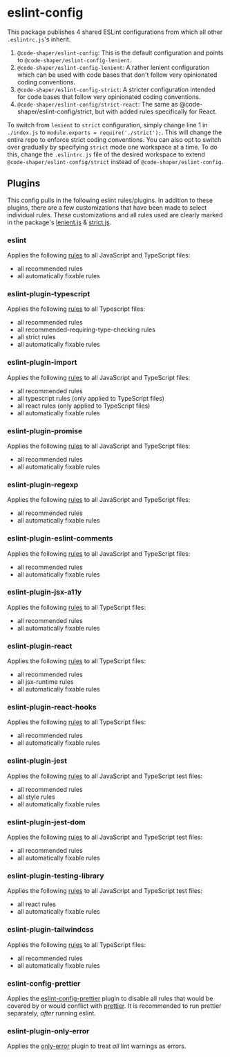 # eslint-config

This package publishes 4 shared ESLint configurations from which all other
`.eslintrc.js`'s inherit.

1. `@code-shaper/eslint-config`: This is the default configuration and points to
   `@code-shaper/eslint-config-lenient`.
2. `@code-shaper/eslint-config-lenient`: A rather lenient configuration which
   can be used with code bases that don't follow very opinionated coding
   conventions.
3. `@code-shaper/eslint-config-strict`: A stricter configuration intended for
   code bases that follow very opinionated coding conventions.
4. `@code-shaper/eslint-config/strict-react`: The same as
   @code-shaper/eslint-config/strict, but with added rules specifically for
   React.

To switch from `lenient` to `strict` configuration, simply change line 1 in
`./index.js` to `module.exports = require('./strict');`. This will change the
entire repo to enforce strict coding conventions. You can also opt to switch
over gradually by specifying `strict` mode one workspace at a time. To do this,
change the `.eslintrc.js` file of the desired workspace to extend
`@code-shaper/eslint-config/strict` instead of `@code-shaper/eslint-config`.

## Plugins

This config pulls in the following eslint rules/plugins. In addition to these
plugins, there are a few customizations that have been made to select individual
rules. These customizations and all rules used are clearly marked in the
package's [lenient.js](lenient.js) & [strict.js](strict.js).

### eslint

Applies the following [rules](https://eslint.org/docs/latest/rules/) to all
JavaScript and TypeScript files:

- all recommended rules
- all automatically fixable rules

### eslint-plugin-typescript

Applies the following [rules](https://typescript-eslint.io/rules/) to all
Typescript files:

- all recommended rules
- all recommended-requiring-type-checking rules
- all strict rules
- all automatically fixable rules

### eslint-plugin-import

Applies the following [rules](https://github.com/import-js/eslint-plugin-import)
to all JavaScript and TypeScript files:

- all recommended rules
- all typescript rules (only applied to TypeScript files)
- all react rules (only applied to TypeScript files)
- all automatically fixable rules

### eslint-plugin-promise

Applies the following
[rules](https://github.com/eslint-community/eslint-plugin-promise) to all
JavaScript and TypeScript files:

- all recommended rules
- all automatically fixable rules

### eslint-plugin-regexp

Applies the following [rules](https://github.com/ota-meshi/eslint-plugin-regexp)
to all JavaScript and TypeScript files:

- all recommended rules
- all automatically fixable rules

### eslint-plugin-eslint-comments

Applies the following
[rules](https://github.com/mysticatea/eslint-plugin-eslint-comments) to all
JavaScript and TypeScript files:

- all recommended rules
- all automatically fixable rules

### eslint-plugin-jsx-a11y

Applies the following
[rules](https://github.com/jsx-eslint/eslint-plugin-jsx-a11y) to all TypeScript
files:

- all recommended rules
- all automatically fixable rules

### eslint-plugin-react

Applies the following [rules](https://github.com/jsx-eslint/eslint-plugin-react)
to all TypeScript files:

- all recommended rules
- all jsx-runtime rules
- all automatically fixable rules

### eslint-plugin-react-hooks

Applies the following
[rules](https://www.npmjs.com/package/eslint-plugin-react-hooks) to all
TypeScript files:

- all recommended rules
- all automatically fixable rules

### eslint-plugin-jest

Applies the following
[rules](https://github.com/jest-community/eslint-plugin-jest) to all JavaScript
and TypeScript test files:

- all recommended rules
- all style rules
- all automatically fixable rules

### eslint-plugin-jest-dom

Applies the following
[rules](https://github.com/testing-library/eslint-plugin-jest-dom) to all
JavaScript and TypeScript test files:

- all recommended rules
- all automatically fixable rules

### eslint-plugin-testing-library

Applies the following
[rules](https://github.com/testing-library/eslint-plugin-testing-library) to all
JavaScript and TypeScript test files:

- all react rules
- all automatically fixable rules

### eslint-plugin-tailwindcss

Applies the following
[rules](https://github.com/francoismassart/eslint-plugin-tailwindcss) to all
TypeScript files:

- all recommended rules
- all automatically fixable rules

### eslint-config-prettier

Applies the
[eslint-config-prettier](https://github.com/prettier/eslint-config-prettier)
plugin to disable all rules that would be covered by or would conflict with
[prettier](https://prettier.io/docs/en/configuration.html). It is recommended to
run prettier separately, _after_ running eslint.

### eslint-plugin-only-error

Applies the
[only-error](https://github.com/davidjbradshaw/eslint-plugin-only-error) plugin
to treat _all_ lint warnings as errors.
